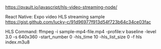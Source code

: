 https://qvault.io/javascript/hls-video-streaming-node/

React Native: Expo video HLS streaming sample
https://gist.github.com/lucky-c/91d96977f913d54f723b64c34ce03fac

HLS Command:
ffmpeg -i sample-mp4-file.mp4 -profile:v baseline -level 3.0 -s 640x360 -start_number 0 -hls_time 10 -hls_list_size 0 -f hls index.m3u8
